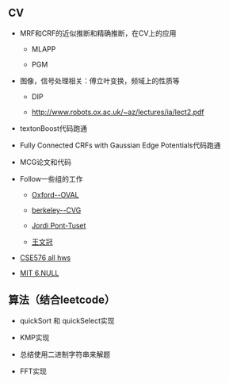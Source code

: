 ## CV

* MRF和CRF的近似推断和精确推断，在CV上的应用

    * MLAPP

    * PGM


* 图像，信号处理相关：傅立叶变换，频域上的性质等

    * DIP

    * http://www.robots.ox.ac.uk/~az/lectures/ia/lect2.pdf

* textonBoost代码跑通

* Fully Connected CRFs with Gaussian Edge Potentials代码跑通

* MCG论文和代码

* Follow一些组的工作

    * [Oxford--OVAL](http://www.robots.ox.ac.uk/~oval/projects.html) 

    * [berkeley--CVG](https://www2.eecs.berkeley.edu/Research/Projects/CS/vision/grouping/)

    * [Jordi Pont-Tuset](https://jponttuset.cat/publications/)

    * [王文冠](https://dblp.uni-trier.de/pid/145/1078.html)

* [CSE576 all hws](https://github.com/holynski?tab=repositories)

* [MIT 6.NULL](https://missing.csail.mit.edu/2020/)


## 算法（结合leetcode）

* quickSort 和 quickSelect实现

* KMP实现

* 总结使用二进制字符串来解题

* FFT实现